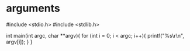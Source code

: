 # arguments

#include <stdio.h>
#include <stdlib.h>



int main(int argc, char **argv){
    for (int i = 0; i < argc; i++){
        printf("%s\r\n", argv[i]);
    }
}
